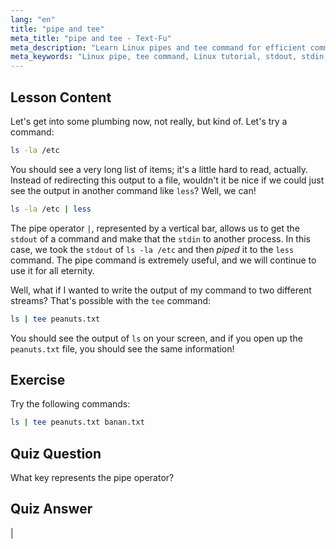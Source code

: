 ```yaml
---
lang: "en"
title: "pipe and tee"
meta_title: "pipe and tee - Text-Fu"
meta_description: "Learn Linux pipes and tee command for efficient command-line data flow. Understand stdout, stdin, and file output. Improve your Linux skills!"
meta_keywords: "Linux pipe, tee command, Linux tutorial, stdout, stdin, beginner Linux, command line, Linux guide"
---
```


## Lesson Content

Let's get into some plumbing now, not really, but kind of. Let's try a command:

```bash
ls -la /etc
```

You should see a very long list of items; it's a little hard to read, actually. Instead of redirecting this output to a file, wouldn't it be nice if we could just see the output in another command like `less`? Well, we can!

```bash
ls -la /etc | less
```

The pipe operator `|`, represented by a vertical bar, allows us to get the `stdout` of a command and make that the `stdin` to another process. In this case, we took the `stdout` of `ls -la /etc` and then _piped_ it to the `less` command. The pipe command is extremely useful, and we will continue to use it for all eternity.

Well, what if I wanted to write the output of my command to two different streams? That's possible with the `tee` command:

```bash
ls | tee peanuts.txt
```

You should see the output of `ls` on your screen, and if you open up the `peanuts.txt` file, you should see the same information!

## Exercise

Try the following commands:

```bash
ls | tee peanuts.txt banan.txt
```

## Quiz Question

What key represents the pipe operator?

## Quiz Answer

|
